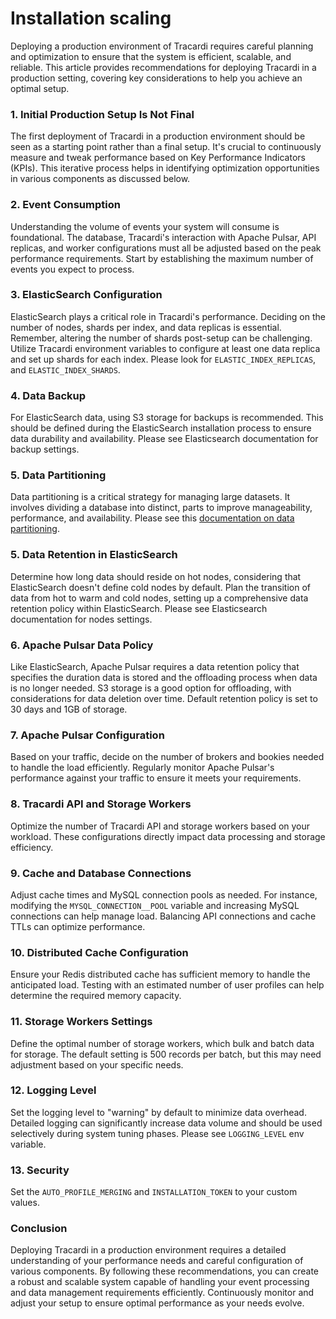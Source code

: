 # Installation scaling

Deploying a production environment of Tracardi requires careful planning and optimization to ensure that the system is
efficient, scalable, and reliable. This article provides recommendations for deploying Tracardi in a production setting,
covering key considerations to help you achieve an optimal setup.

### 1. Initial Production Setup Is Not Final

The first deployment of Tracardi in a production environment should be seen as a starting point rather than a final
setup. It's crucial to continuously measure and tweak performance based on Key Performance Indicators (KPIs). This
iterative process helps in identifying optimization opportunities in various components as discussed below.

### 2. Event Consumption

Understanding the volume of events your system will consume is foundational. The database, Tracardi's interaction with
Apache Pulsar, API replicas, and worker configurations must all be adjusted based on the peak performance requirements.
Start by establishing the maximum number of events you expect to process.

### 3. ElasticSearch Configuration

ElasticSearch plays a critical role in Tracardi's performance. Deciding on the number of nodes, shards per index, and
data replicas is essential. Remember, altering the number of shards post-setup can be challenging. Utilize Tracardi
environment variables to configure at least one data replica and set up shards for each index. Please look for `ELASTIC_INDEX_REPLICAS`, and `ELASTIC_INDEX_SHARDS`. 

### 4. Data Backup

For ElasticSearch data, using S3 storage for backups is recommended. This should be defined during the ElasticSearch
installation process to ensure data durability and availability. Please see Elasticsearch documentation for backup settings. 

### 5. Data Partitioning

Data partitioning is a critical strategy for managing large datasets. It involves dividing a database into distinct,
parts to improve manageability, performance, and availability. Please see this [documentation on data partitioning](data_partitioning.md).

### 5. Data Retention in ElasticSearch

Determine how long data should reside on hot nodes, considering that ElasticSearch doesn't define cold nodes by default.
Plan the transition of data from hot to warm and cold nodes, setting up a comprehensive data retention policy within
ElasticSearch. Please see Elasticsearch documentation for nodes settings. 

### 6. Apache Pulsar Data Policy

Like ElasticSearch, Apache Pulsar requires a data retention policy that specifies the duration data is stored and the
offloading process when data is no longer needed. S3 storage is a good option for offloading, with considerations for
data deletion over time. Default retention policy is set to 30 days and 1GB of storage.

### 7. Apache Pulsar Configuration

Based on your traffic, decide on the number of brokers and bookies needed to handle the load efficiently. Regularly
monitor Apache Pulsar's performance against your traffic to ensure it meets your requirements.

### 8. Tracardi API and Storage Workers

Optimize the number of Tracardi API and storage workers based on your workload. These configurations directly impact
data processing and storage efficiency.

### 9. Cache and Database Connections

Adjust cache times and MySQL connection pools as needed. For instance, modifying the `MYSQL_CONNECTION__POOL` variable
and increasing MySQL connections can help manage load. Balancing API connections and cache TTLs can optimize
performance.

### 10. Distributed Cache Configuration

Ensure your Redis distributed cache has sufficient memory to handle the anticipated load. Testing with an estimated
number of user profiles can help determine the required memory capacity.

### 11. Storage Workers Settings

Define the optimal number of storage workers, which bulk and batch data for storage. The default setting is 500 records
per batch, but this may need adjustment based on your specific needs.

### 12. Logging Level

Set the logging level to "warning" by default to minimize data overhead. Detailed logging can significantly increase
data volume and should be used selectively during system tuning phases. Please see `LOGGING_LEVEL` env variable.


### 13. Security

Set the `AUTO_PROFILE_MERGING` and `INSTALLATION_TOKEN` to your custom values.

### Conclusion

Deploying Tracardi in a production environment requires a detailed understanding of your performance needs and careful
configuration of various components. By following these recommendations, you can create a robust and scalable system
capable of handling your event processing and data management requirements efficiently. Continuously monitor and adjust
your setup to ensure optimal performance as your needs evolve.